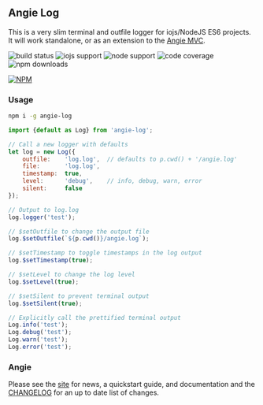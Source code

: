 ## Angie Log

This is a very slim terminal and outfile logger for iojs/NodeJS ES6 projects. It will work standalone, or as an extension to the [Angie MVC](https://github.com/benderTheCrime/angie).

![build status](https://travis-ci.org/benderTheCrime/angie-log.svg?branch=master "build status")
![iojs support](https://img.shields.io/badge/iojs-1.7.1+-brightgreen.svg "iojs support")
![node support](https://img.shields.io/badge/node-0.12.0+-brightgreen.svg "node support")
![code coverage](https://rawgit.com/benderTheCrime/angie-log/master/svg/coverage.svg "code coverage")
![npm downloads](https://img.shields.io/npm/dm/angie-log.svg "npm downloads")

[![NPM](https://nodei.co/npm/angie-log.png?downloads=true&downloadRank=true&stars=true)](https://nodei.co/npm/angie-log/)

### Usage
```bash
npm i -g angie-log
```
```javascript
import {default as Log} from 'angie-log';

// Call a new logger with defaults
let log = new Log({
    outfile:    'log.log',  // defaults to p.cwd() + '/angie.log'
    file:       'log.log',
    timestamp:  true,
    level:      'debug',    // info, debug, warn, error
    silent:     false
});

// Output to log.log
log.logger('test');

// $setOutfile to change the output file
log.$setOutfile(`${p.cwd()}/angie.log`);

// $setTimestamp to toggle timestamps in the log output
log.$setTimestamp(true);

// $setLevel to change the log level
log.$setLevel(true);

// $setSilent to prevent terminal output
log.$setSilent(true);

// Explicitly call the prettified terminal output
Log.info('test');
Log.debug('test');
Log.warn('test');
Log.error('test');
```

### Angie
Please see the [site](http://benderthecrime.github.io/angie/#/about) for news, a quickstart guide, and documentation and the [CHANGELOG](https://github.com/benderTheCrime/angie-log/blob/master/CHANGELOG.md) for an up to date list of changes.
